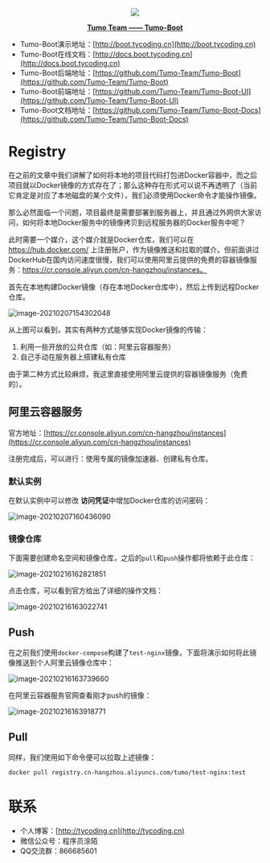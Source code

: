 <p align="center">
    <img src="http://cdn.tycoding.cn/MIK-WxRzP9.png" />
</p>
<p align="center">
    <a href="https://github.com/Tumo-Team" target="_blank">
        <strong>Tumo Team —— Tumo-Boot</strong>
    </a>
</p>



- Tumo-Boot演示地址：[http://boot.tycoding.cn](http://boot.tycoding.cn)
- Tumo-Boot在线文档：[http://docs.boot.tycoding.cn](http://docs.boot.tycoding.cn)
- Tumo-Boot后端地址：[https://github.com/Tumo-Team/Tumo-Boot](https://github.com/Tumo-Team/Tumo-Boot)
- Tumo-Boot前端地址：[https://github.com/Tumo-Team/Tumo-Boot-UI](https://github.com/Tumo-Team/Tumo-Boot-UI)
- Tumo-Boot文档地址：[https://github.com/Tumo-Team/Tumo-Boot-Docs](https://github.com/Tumo-Team/Tumo-Boot-Docs)



# Registry

在之前的文章中我们讲解了如何将本地的项目代码打包进Docker容器中，而之后项目就以Docker镜像的方式存在了；那么这种存在形式可以说不再透明了（当前它肯定是对应了本地磁盘的某个文件），我们必须使用Docker命令才能操作镜像。

那么必然面临一个问题，项目最终是需要部署到服务器上，并且通过外网供大家访问，如何将本地Docker服务中的镜像拷贝到远程服务器的Docker服务中呢？

此时需要一个媒介，这个媒介就是Docker仓库，我们可以在 https://hub.docker.com/ 上注册账户，作为镜像推送和拉取的媒介。但前面讲过DockerHub在国内访问速度很慢，我们可以使用阿里云提供的免费的容器镜像服务：https://cr.console.aliyun.com/cn-hangzhou/instances。

首先在本地构建Docker镜像（存在本地Docker仓库中），然后上传到远程Docker仓库。

![image-20210207154302048](http://cdn.tycoding.cn/20210207154302.png)

从上图可以看到，其实有两种方式能够实现Docker镜像的传输：

1. 利用一些开放的公共仓库（如：阿里云容器服务）
2. 自己手动在服务器上搭建私有仓库

由于第二种方式比较麻烦，我这里直接使用阿里云提供的容器镜像服务（免费的）。

## 阿里云容器服务

官方地址：[https://cr.console.aliyun.com/cn-hangzhou/instances](https://cr.console.aliyun.com/cn-hangzhou/instances) 

注册完成后，可以进行：使用专属的镜像加速器、创建私有仓库。

### 默认实例

在默认实例中可以修改 **访问凭证**中增加Docker仓库的访问密码：

![image-20210207160436090](http://cdn.tycoding.cn/20210207160436.png)

### 镜像仓库

下面需要创建命名空间和镜像仓库，之后的`pull`和`push`操作都将依赖于此仓库：

![image-20210216162821851](http://cdn.tycoding.cn/20210216162821.png)

点击仓库，可以看到官方给出了详细的操作文档：

![image-20210216163022741](http://cdn.tycoding.cn/20210216163022.png)

## Push

在之前我们使用`docker-compose`构建了`test-nginx`镜像，下面将演示如何将此镜像推送到个人阿里云镜像仓库中：

![image-20210216163739660](http://cdn.tycoding.cn/20210216163739.png)

在阿里云容器服务官网查看刚才push的镜像：

![image-20210216163918771](http://cdn.tycoding.cn/20210216163918.png)

## Pull

同样，我们使用如下命令便可以拉取上述镜像：

```shell
docker pull registry.cn-hangzhou.aliyuncs.com/tumo/test-nginx:test
```



# 联系

- 个人博客：[http://tycoding.cn](http://tycoding.cn)
- 微信公众号：程序员涂陌
- QQ交流群：866685601
